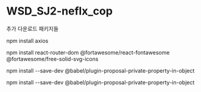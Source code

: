 # WSD_SJ2-neflx_cop

추가 다운로드 패키지들


npm install axios

npm install react-router-dom @fortawesome/react-fontawesome @fortawesome/free-solid-svg-icons

npm install --save-dev @babel/plugin-proposal-private-property-in-object

npm install --save-dev @babel/plugin-proposal-private-property-in-object
